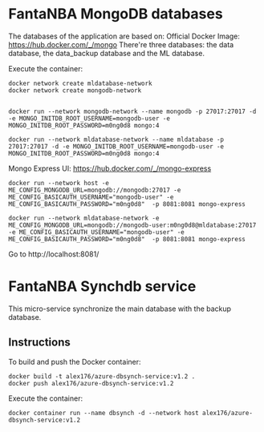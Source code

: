 # FantaNBA MongoDB databases 
The databases of the application are based on: Official Docker Image: https://hub.docker.com/_/mongo
There're three databases: the data database, the data_backup database and the ML database.

Execute the container:
```
docker network create mldatabase-network
docker network create mongodb-network


docker run --network mongodb-network --name mongodb -p 27017:27017 -d -e MONGO_INITDB_ROOT_USERNAME=mongodb-user -e MONGO_INITDB_ROOT_PASSWORD=m0ng0d8 mongo:4

docker run --network mldatabase-network --name mldatabase -p 27017:27017 -d -e MONGO_INITDB_ROOT_USERNAME=mongodb-user -e MONGO_INITDB_ROOT_PASSWORD=m0ng0d8 mongo:4
```

Mongo Express UI: https://hub.docker.com/_/mongo-express
```
docker run --network host -e ME_CONFIG_MONGODB_URL=mongodb://mongodb:27017 -e ME_CONFIG_BASICAUTH_USERNAME="mongodb-user" -e ME_CONFIG_BASICAUTH_PASSWORD="m0ng0d8"  -p 8081:8081 mongo-express

docker run --network mldatabase-network -e ME_CONFIG_MONGODB_URL=mongodb://mongodb-user:m0ng0d8@mldatabase:27017 -e ME_CONFIG_BASICAUTH_USERNAME="mongodb-user" -e ME_CONFIG_BASICAUTH_PASSWORD="m0ng0d8"  -p 8081:8081 mongo-express
```
Go to http://localhost:8081/

# FantaNBA Synchdb service
This micro-service synchronize the main database with the backup database.

## Instructions
To build and push the Docker container:
```
docker build -t alex176/azure-dbsynch-service:v1.2 .
docker push alex176/azure-dbsynch-service:v1.2
```

Execute the container:
```
docker container run --name dbsynch -d --network host alex176/azure-dbsynch-service:v1.2
```






